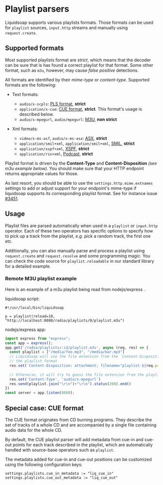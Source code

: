# Playlist parsers

Liquidsoap supports various playlists formats. Those formats can be used
for `playlist` sources, `input.http` streams and manually using `request.create`.

## Supported formats

Most supported playlists format are _strict_, which means that the decoder can be sure
that is has found a correct playlist for that format. Some other format, such as `m3u`,
however, may cause _false positive_ detections.

All formats are identified by their _mime-type_ or _content-type_. Supported formats are the following:

- Text formats:

  - `audio/x-scpls`: [PLS format](http://en.wikipedia.org/wiki/PLS_%28file_format%29), **strict**
  - `application/x-cue`: [CUE format](http://en.wikipedia.org/wiki/.cue), **strict**. This format's usage is described below.
  - `audio/x-mpegurl`, `audio/mpegurl`: [M3U](http://en.wikipedia.org/wiki/M3u), **non strict**

- Xml formats:
  - `video/x-ms-asf`, `audio/x-ms-asx`: [ASX](http://en.wikipedia.org/wiki/Advanced_Stream_Redirector), **strict**
  - `application/smil+xml`, `application/smil+xml`, [SMIL](http://en.wikipedia.org/wiki/Synchronized_Multimedia_Integration_Language), **strict**
  - `application/xspf+xml`, [XSPF](http://en.wikipedia.org/wiki/Xspf), **strict**
  - `application/rss+xml`, [Podcast](http://en.wikipedia.org/wiki/Podcast), **strict**
 
Playlist format is driven by the **Content-Type** and **Content-Disposition** *(see m3u example below)*. You should make sure that your HTTP endpoint returns appropriate values for those. 

As last resort, you should be able to use the `settings.http.mime.extnames` settings to add or adjust support 
for your endpoint's mime-type if liquidsoap supports its corresponding playlist format. See for instance issue [#3451](https://github.com/savonet/liquidsoap/issues/3451).

## Usage

Playlist files are parsed automatically when used in a `playlist` or `input.http` operator. Each of
these two operators has specific options to specify how to pick up a track from the playlist, _e.g._
pick a random track, the first one etc.

Additionally, you can also manually parse and process a playlist using `request.create` and `request.resolve`
and some programming magic. You can check the code source for `playlist.reloadable` in our standard library
for a detailed example.

### Remote M3U playlist example
Here is an example of a m3u playlist being read from nodejs/express .

liquidsoap script:
```liquidsoap
#!/usr/local/bin/liquidsoap

p = playlist(reload=10, "http://localhost:8080/radio/playlists/0/playlist.m3u")
```

nodejs/express app:
```js
import express from "express";
const app = express();
app.get('/radio/playlists/:id/playlist.m3u', async (req, res) => {
  const playlist = ["/media/foo.mp3", "/media/bar.mp3"]
  // Liquidsoap will use the file extension from the `Content-Disposition` header to guess
  // the playlist format
  res.set(`Content-Disposition: attachment; filename="playlist-${req.params.id}.m3u`);
  
  // Otherwise, it will try to guess the file extension from the playlist mime-type.
  res.set('Content-Type', 'audio/x-mpegurl')
  res.send(playlist.join("\r\n")+"\r\n").status(200).end()
})
const server = app.listen(8080);
```

## Special case: CUE format

The CUE format originates from CD burning programs. They describe the set of tracks of a whole CD and
are accompanied by a single file containing audio data for the whole CD.

By default, the CUE playlist parser will add metadata from cue-in and cue-out points for each track described in the playlist, which
are automatically handled with source-base operators such as `playlist`.

The metadata added for cue-in and cue-out positions can be customized using the following
configuration keys:

```liquidsoap
settings.playlists.cue_in_metadata := "liq_cue_in"
settings.playlists.cue_out_metadata := "liq_cue_out"
```
